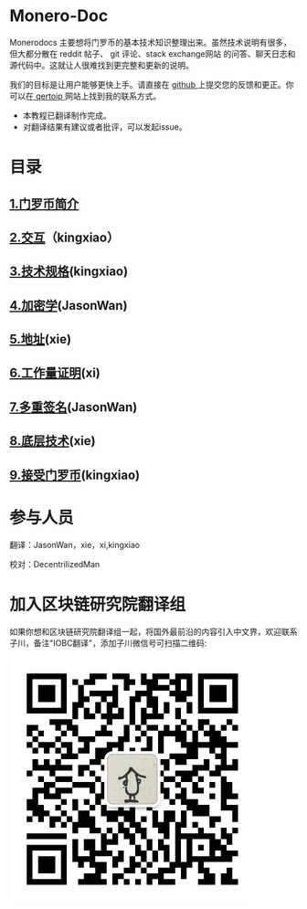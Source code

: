 # Monero-Doc

Monerodocs 主要想将门罗币的基本技术知识整理出来。虽然技术说明有很多，但大都分散在 reddit 帖子、 git 评论、stack exchange网站
的问答、聊天日志和源代码中。这就让人很难找到更完整和更新的说明。

我们的目标是让用户能够更快上手。请直接在 [github ](https://github.com/monerodocs/md/issues)上提交您的反馈和更正。你可以在[ qertoip ](https://qertoip.com/)网站上找到我的联系方式。


- 本教程已翻译制作完成。
- 对翻译结果有建议或者批评，可以发起issue。


# 目录
## [1.门罗币简介](https://github.com/iobc-inst/Monero-Doc/blob/master/1.Home.md)
## [2.交互](https://github.com/iobc-inst/Monero-Doc/blob/master/2.Interacting.md)（kingxiao）
## [3.技术规格](https://github.com/iobc-inst/Monero-Doc/blob/master/3.Monero%20Technical%20Specs.md)(kingxiao)
## [4.加密学](https://github.com/iobc-inst/Monero-Doc/blob/master/4.Cryptography.md)(JasonWan)
## [5.地址](https://github.com/iobc-inst/Monero-Doc/blob/master/5.address.md)(xie)
## [6.工作量证明](https://github.com/iobc-inst/Monero-Doc/blob/master/6.POW.md)(xi)
## [7.多重签名](https://github.com/iobc-inst/Monero-Doc/blob/master/7.Multisignature.md)(JasonWan)
## [8.底层技术](https://github.com/iobc-inst/Monero-Doc/blob/master/8.%20Infrastructure.md)(xie)
## [9.接受门罗币](https://github.com/iobc-inst/Monero-Doc/blob/master/9.Accepting%20Monero.md)(kingxiao)

# 参与人员
翻译：JasonWan，xie，xi,kingxiao

校对：DecentrilizedMan


# 加入区块链研究院翻译组

如果你想和区块链研究院翻译组一起，将国外最前沿的内容引入中文界，欢迎联系子川，备注"IOBC翻译"，添加子川微信号可扫描二维码:


![img](https://github.com/iobc-inst/Monero-Doc/blob/master/1729746256.jpg)
